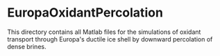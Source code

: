 # EuropaOxidantPercolation
This directory contains all Matlab files for the simulations of oxidant transport through Europa's ductile ice shell by downward percolation of dense brines.
